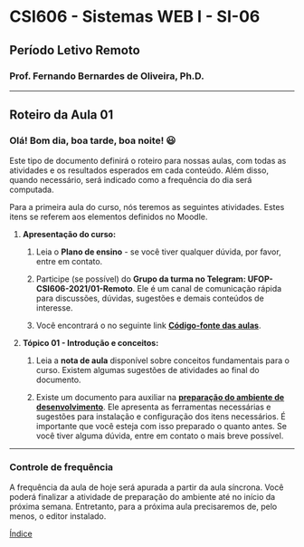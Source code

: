 # CSI606 - Sistemas WEB I - SI-06
## Período Letivo Remoto
### Prof. Fernando Bernardes de Oliveira, Ph.D.

---

## Roteiro da Aula 01

### Olá! Bom dia, boa tarde, boa noite! :smiley:

Este tipo de documento definirá o roteiro para nossas aulas, com todas as atividades e os resultados esperados em cada conteúdo. Além disso, quando necessário, será indicado como a frequência do dia será computada.

Para a primeira aula do curso, nós teremos as seguintes atividades. Estes itens se referem aos elementos definidos no Moodle.

1. **Apresentação do curso:**

    1.  Leia o **Plano de ensino** - se você tiver qualquer dúvida, por favor, entre em contato.

    2.  Participe (se possível) do **Grupo da turma no Telegram: UFOP-CSI606-2021/01-Remoto**. Ele é um canal de comunicação rápida para discussões, dúvidas, sugestões e demais conteúdos de interesse.

    3. Você encontrará o no seguinte link [**Código-fonte das aulas**](../Codes).

2.  **Tópico 01 - Introdução e conceitos:**

    1.  Leia a **nota de aula** disponível sobre conceitos fundamentais para o curso. Existem algumas sugestões de atividades ao final do documento.

    2. Existe um documento para auxiliar na [**preparação do ambiente de desenvolvimento**](../Lectures/setting-environment.md). Ele apresenta as ferramentas necessárias e sugestões para instalação e configuração dos itens necessários. É importante que você esteja com isso preparado o quanto antes. Se você tiver alguma dúvida, entre em contato o   mais breve possível.

--- 
### Controle de frequência

A frequência da aula de hoje será apurada a partir da aula síncrona. Você poderá finalizar a atividade de preparação do ambiente até no início da próxima semana. Entretanto, para a próxima aula precisaremos de, pelo menos, o editor instalado.

[Índice](./README.md#índice)